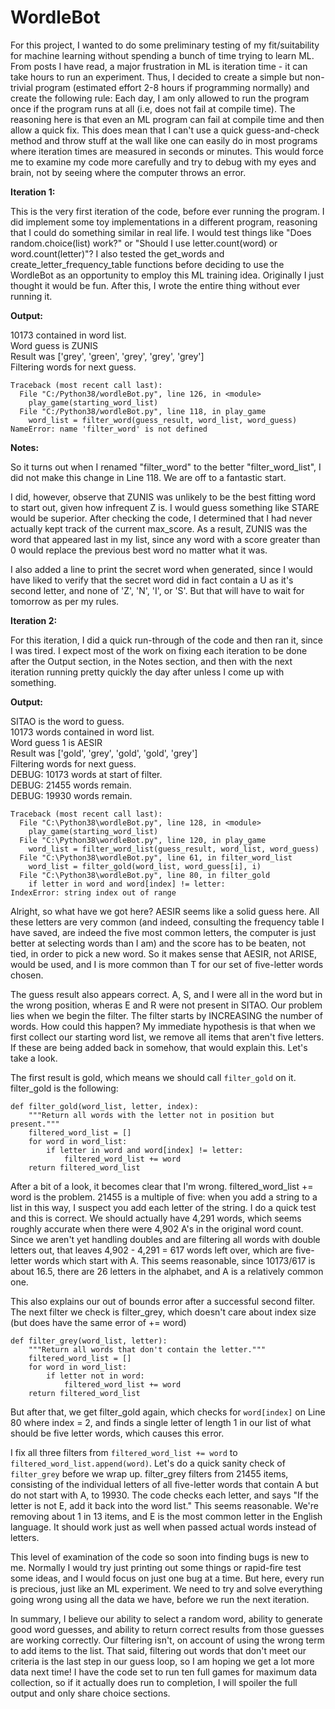 # WordleBot

For this project, I wanted to do some preliminary testing of my fit/suitability for machine learning without spending a bunch of time trying to learn ML. From posts I have read, a major frustration in ML is iteration time - it can take hours to run an experiment. Thus, I decided to create a simple but non-trivial program (estimated effort 2-8 hours if programming normally) and create the following rule: Each day, I am only allowed to run the program once if the program runs at all (i.e, does not fail at compile time). The reasoning here is that even an ML program can fail at compile time and then allow a quick fix. This does mean that I can't use a quick guess-and-check method and throw stuff at the wall like one can easily do in most programs where iteration times are measured in seconds or minutes. This would force me to examine my code more carefully and try to debug with my eyes and brain, not by seeing where the computer throws an error.

**Iteration 1:**

This is the very first iteration of the code, before ever running the program. I did implement some toy implementations in a different program, reasoning that I could do something similar in real life. I would test things like "Does random.choice(list) work?" or "Should I use letter.count(word) or word.count(letter)"? I also tested the get_words and create_letter_frequency_table functions before deciding to use the WordleBot as an opportunity to employ this ML training idea. Originally I just thought it would be fun. After this, I wrote the entire thing without ever running it.

**Output:**

10173 contained in word list.<br>
Word guess is ZUNIS<br>
Result was ['grey', 'green', 'grey', 'grey', 'grey']<br>
Filtering words for next guess.<br>
```
Traceback (most recent call last):
  File "C:/Python38/wordleBot.py", line 126, in <module>
    play_game(starting_word_list)
  File "C:/Python38/wordleBot.py", line 118, in play_game
    word_list = filter_word(guess_result, word_list, word_guess)
NameError: name 'filter_word' is not defined
```

**Notes:**

So it turns out when I renamed "filter_word" to the better "filter_word_list", I did not make this change in Line 118. We are off to a fantastic start.

I did, however, observe that ZUNIS was unlikely to be the best fitting word to start out, given how infrequent Z is. I would guess something like STARE would be superior. After checking the code, I determined that I had never actually kept track of the current max_score. As a result, ZUNIS was the word that appeared last in my list, since any word with a score greater than 0 would replace the previous best word no matter what it was.

I also added a line to print the secret word when generated, since I would have liked to verify that the secret word did in fact contain a U as it's second letter, and none of 'Z', 'N', 'I', or 'S'. But that will have to wait for tomorrow as per my rules.

**Iteration 2:**

For this iteration, I did a quick run-through of the code and then ran it, since I was tired. I expect most of the work on fixing each iteration to be done after the Output section, in the Notes section, and then with the next iteration running pretty quickly the day after unless I come up with something.

**Output:**

SITAO is the word to guess.<br>
10173 words contained in word list.<br>
Word guess 1 is AESIR<br>
Result was ['gold', 'grey', 'gold', 'gold', 'grey']<br>
Filtering words for next guess.<br>
DEBUG: 10173 words at start of filter.<br>
DEBUG: 21455 words remain.<br>
DEBUG: 19930 words remain.<br>
```
Traceback (most recent call last):
  File "C:\Python38\wordleBot.py", line 128, in <module>
    play_game(starting_word_list)
  File "C:\Python38\wordleBot.py", line 120, in play_game
    word_list = filter_word_list(guess_result, word_list, word_guess)
  File "C:\Python38\wordleBot.py", line 61, in filter_word_list
    word_list = filter_gold(word_list, word_guess[i], i)
  File "C:\Python38\wordleBot.py", line 80, in filter_gold
    if letter in word and word[index] != letter:
IndexError: string index out of range
```

Alright, so what have we got here? AESIR seems like a solid guess here. All these letters are very common (and indeed, consulting the frequency table I have saved, are indeed the five most common letters, the computer is just better at selecting words than I am) and the score has to be beaten, not tied, in order to pick a new word. So it makes sense that AESIR, not ARISE, would be used, and I is more common than T for our set of five-letter words chosen.

The guess result also appears correct. A, S, and I were all in the word but in the wrong position, wheras E and R were not present in SITAO. Our problem lies when we begin the filter. The filter starts by INCREASING the number of words. How could this happen? My immediate hypothesis is that when we first collect our starting word list, we remove all items that aren't five letters. If these are being added back in somehow, that would explain this. Let's take a look.

The first result is gold, which means we should call ```filter_gold``` on it. filter_gold is the following:

```
def filter_gold(word_list, letter, index):
    """Return all words with the letter not in position but present."""
    filtered_word_list = []
    for word in word_list:
        if letter in word and word[index] != letter:
            filtered_word_list += word
    return filtered_word_list
```

After a bit of a look, it becomes clear that I'm wrong. filtered_word_list += word is the problem. 21455 is a multiple of five: when you add a string to a list in this way, I suspect you add each letter of the string. I do a quick test and this is correct. We should actually have 4,291 words, which seems roughly accurate when there were 4,902 A's in the original word count. Since we aren't yet handling doubles and are filtering all words with double letters out, that leaves 4,902 - 4,291 = 617 words left over, which are five-letter words which start with A. This seems reasonable, since 10173/617 is about 16.5, there are 26 letters in the alphabet, and A is a relatively common one.

This also explains our out of bounds error after a successful second filter. The next filter we check is filter_grey, which doesn't care about index size (but does have the same error of += word)

```
def filter_grey(word_list, letter):
    """Return all words that don't contain the letter."""
    filtered_word_list = []
    for word in word_list:
        if letter not in word:
            filtered_word_list += word
    return filtered_word_list
```

But after that, we get filter_gold again, which checks for ```word[index]``` on Line 80 where index = 2, and finds a single letter of length 1 in our list of what should be five letter words, which causes this error.

I fix all three filters from ```filtered_word_list += word``` to ```filtered_word_list.append(word)```. Let's do a quick sanity check of ```filter_grey``` before we wrap up. filter_grey filters from 21455 items, consisting of the individual letters of all five-letter words that contain A but do not start with A, to 19930. The code checks each letter, and says "If the letter is not E, add it back into the word list." This seems reasonable. We're removing about 1 in 13 items, and E is the most common letter in the English language. It should work just as well when passed actual words instead of letters.

This level of examination of the code so soon into finding bugs is new to me. Normally I would try just printing out some things or rapid-fire test some ideas, and I would focus on just one bug at a time. But here, every run is precious, just like an ML experiment. We need to try and solve everything going wrong using all the data we have, before we run the next iteration.

In summary, I believe our ability to select a random word, ability to generate good word guesses, and ability to return correct results from those guesses are working correctly. Our filtering isn't, on account of using the wrong term to add items to the list. That said, filtering out words that don't meet our criteria is the last step in our guess loop, so I am hoping we get a lot more data next time! I have the code set to run ten full games for maximum data collection, so if it actually does run to completion, I will spoiler the full output and only share choice sections.
